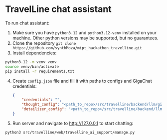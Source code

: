 # TravelLine chat assistant
To run chat assistant:
1. Make sure you have `python3.12` and `python3.12-venv`  installed on your machine. Other python versions may be supported, but no guarantees.
2. Clone the repository
  `git clone https://github.com/synthMoza/mipt_hackathon_travelline.git`
3. Install dependencies:
  ```bash
  python3.12 -m venv venv
  source venv/bin/activate
  pip install -r requirements.txt
  ```
4. Create `config.json` file and fill it with paths to configs and GigaChat credentials:
   ```json
   {
       "credentials": "",
       "thought_config": "<path_to_repo>/src/travelline/backend/llm/gigathought.yaml",
       "detailizer_config": "<path_to_repo>/src/travelline/backend/llm/gigadetailizer.yaml"
   }
   ```
5. Run server and navigate to http://127.0.0.1 to start chatting:
```
python3 src/travelline/web/travelline_ai_support/manage.py
```
